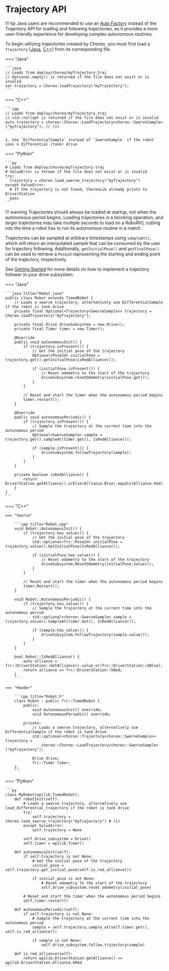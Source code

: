 # Trajectory API

!!! tip
    Java users are recommended to use an [Auto Factory](./auto-factory.md) instead of the Trajectory API for loading and following trajectories, as it provides a more user-friendly experience for developing complex autonomous routines.

To begin utilizing trajectories created by Choreo, you must first load a `Trajectory` ([Java](/api/choreolib/java/choreo/trajectory/Trajectory.html), [C++](/api/choreolib/cpp/classchoreo_1_1Trajectory.html)) from its corresponding file.

=== "Java"

    ```java
    // Loads from deploy/choreo/myTrajectory.traj
    // Optional.empty() is returned if the file does not exist or is invalid
    var trajectory = Choreo.loadTrajectory("myTrajectory");
    ```

=== "C++"

    ```cpp
    // Loads from deploy/choreo/myTrajectory.traj
    // std::nullopt is returned if the file does not exist or is invalid
    auto trajectory = choreo::Choreo::LoadTrajectory<choreo::SwerveSample>("myTrajectory"); // (1)
    ```

    1. Use `DifferentialSample` instead of `SwerveSample` if the robot uses a differential (tank) drive

=== "Python"

    ```py
    # Loads from deploy/choreo/myTrajectory.traj
    # ValueError is thrown if the file does not exist or is invalid
    try:
      trajectory = choreo.load_swerve_trajectory("myTrajectory")
    except ValueError:
      # If the trajectory is not found, ChoreoLib already prints to DriverStation
      pass
    ```

!!! warning
    Trajectories should always be loaded at startup, not when the autonomous period begins. Loading trajectories is a blocking operation, and larger trajectories may take multiple seconds to load on a RoboRIO, cutting into the time a robot has to run its autonomous routine in a match.

Trajectories can be sampled at arbitrary timestamps using `sampleAt()`, which will return an interpolated sample that can be consumed by the user for trajectory following. Additionally, `getInitialPose()` and `getFinalPose()` can be used to retrieve a `Pose2d` representing the starting and ending point of the trajectory, respectively.

See [Getting Started](./getting-started.md/#setting-up-the-drive-subsystem) for more details on how to implement a trajectory follower in your drive subsystem.

=== "Java"

    ```java title="Robot.java"
    public class Robot extends TimedRobot {
        // Loads a swerve trajectory, alternatively use DifferentialSample if the robot is tank drive
        private final Optional<Trajectory<SwerveSample>> trajectory = Choreo.loadTrajectory("myTrajectory");

        private final Drive driveSubsystem = new Drive();
        private final Timer timer = new Timer();

        @Override
        public void autonomousInit() {
            if (trajectory.isPresent()) {
                // Get the initial pose of the trajectory
                Optional<Pose2d> initialPose = trajectory.get().getInitialPose(isRedAlliance());

                if (initialPose.isPresent()) {
                    // Reset odometry to the start of the trajectory
                    driveSubsystem.resetOdometry(initialPose.get());
                }
            }

            // Reset and start the timer when the autonomous period begins
            timer.restart();
        }

        @Override
        public void autonomousPeriodic() {
            if (trajectory.isPresent()) {
                // Sample the trajectory at the current time into the autonomous period
                Optional<SwerveSample> sample = trajectory.get().sampleAt(timer.get(), isRedAlliance());

                if (sample.isPresent()) {
                    driveSubsystem.followTrajectory(sample);
                }
            }
        }

        private boolean isRedAlliance() {
            return DriverStation.getAlliance().orElse(Alliance.Blue).equals(Alliance.Red);
        }
    }
    ```

=== "C++"

    === "Source"

        ```cpp title="Robot.cpp"
        void Robot::AutonomousInit() {
            if (trajectory.has_value()) {
                // Get the initial pose of the trajectory
                std::optional<frc::Pose2d> initialPose = trajectory.value().GetInitialPose(IsRedAlliance());

                if (initialPose.has_value()) {
                    // Reset odometry to the start of the trajectory
                    driveSubsystem.ResetOdometry(initialPose.value());
                }
            }

            // Reset and start the timer when the autonomous period begins
            timer.Restart();
        }

        void Robot::AutonomousPeriodic() {
            if (trajectory.has_value()) {
                // Sample the trajectory at the current time into the autonomous period
                std::optional<choreo::SwerveSample> sample = trajectory.value().SampleAt(timer.Get(), IsRedAlliance());

                if (sample.has_value()) {
                    driveSubsystem.FollowTrajectory(sample.value());
                }
            }
        }

        bool Robot::IsRedAlliance() {
            auto alliance = frc::DriverStation::GetAlliance().value_or(frc::DriverStation::kBlue);
            return alliance == frc::DriverStation::kRed;
        }
        ```

    === "Header"

        ```cpp title="Robot.h"
        class Robot : public frc::TimedRobot {
            public:
                void AutonomousInit() override;
                void AutonomousPeriodic() override;

            private:
                // Loads a swerve trajectory, alternatively use DifferentialSample if the robot is tank drive
                std::optional<choreo::Trajectory<choreo::SwerveSample>> trajectory =
                    choreo::Choreo::LoadTrajectory<choreo::SwerveSample>("myTrajectory");

                Drive drive;
                frc::Timer timer;
        };
        ```

=== "Python"

    ```py
    class MyRobot(wpilib.TimedRobot):
        def robotInit(self):
            # Loads a swerve trajectory, alternatively use load_differential_trajectory if the robot is tank drive
            try:
                self.trajectory = choreo.load_swerve_trajectory("myTrajectory") # (1)
            except ValueError:
                self.trajectory = None

            self.drive_subsystem = Drive()
            self.timer = wpilib.Timer()

        def autonomousInit(self):
            if self.trajectory is not None:
                # Get the initial pose of the trajectory
                initial_pose = self.trajectory.get_initial_pose(self.is_red_alliance())

                if initial_pose is not None:
                    # Reset odometry to the start of the trajectory
                    self.drive_subsystem.reset_odometry(initial_pose)

            # Reset and start the timer when the autonomous period begins
            self.timer.restart()

        def autonomousPeriodic(self):
            if self.trajectory is not None:
                # Sample the trajectory at the current time into the autonomous period
                sample = self.trajectory.sample_at(self.timer.get(), self.is_red_alliance())

                if sample is not None:
                    self.drive_subsystem.follow_trajectory(sample)

        def is_red_alliance(self):
            return wpilib.DriverStation.getAlliance() == wpilib.DriverStation.Alliance.kRed
    ```
